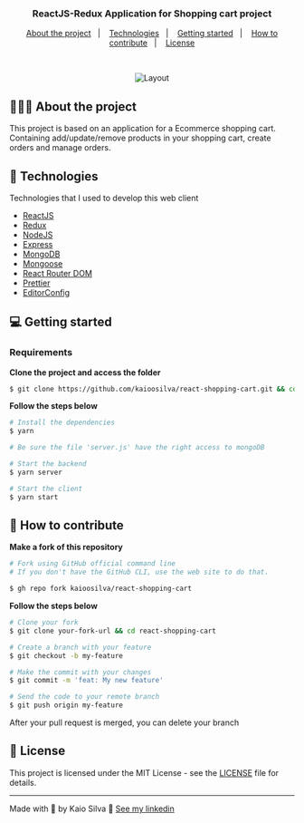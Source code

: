 <h3 align="center">
  ReactJS-Redux Application for Shopping cart project
</h3>

<p align="center">
  <a href="#%EF%B8%8F-about-the-project">About the project</a>&nbsp;&nbsp;&nbsp;|&nbsp;&nbsp;&nbsp;
  <a href="#-technologies">Technologies</a>&nbsp;&nbsp;&nbsp;|&nbsp;&nbsp;&nbsp;
  <a href="#-getting-started">Getting started</a>&nbsp;&nbsp;&nbsp;|&nbsp;&nbsp;&nbsp;
  <a href="#-how-to-contribute">How to contribute</a>&nbsp;&nbsp;&nbsp;|&nbsp;&nbsp;&nbsp;
  <a href="#-license">License</a>
</p>

</br>

<p align="center">

  <img alt="Layout" src="https://res.cloudinary.com/kaioosilva/image/upload/v1612443617/React-shopping-cart_j2gild.gif">
  
</p>

## 💇🏻‍♂️ About the project

This project is based on an application for a Ecommerce shopping cart. Containing add/update/remove products in your shopping cart, create orders and manage orders.


## 🚀 Technologies

Technologies that I used to develop this web client

- [ReactJS](https://reactjs.org/)
- [Redux](https://redux.js.org/)
- [NodeJS](https://nodejs.org/en/)
- [Express](https://expressjs.com/)
- [MongoDB](https://www.mongodb.com/2)
- [Mongoose](https://mongoosejs.com/)
- [React Router DOM](https://reacttraining.com/react-router/)
- [Prettier](https://prettier.io/)
- [EditorConfig](https://editorconfig.org/)

## 💻 Getting started

### Requirements

**Clone the project and access the folder**

```bash
$ git clone https://github.com/kaioosilva/react-shopping-cart.git && cd react-shopping-cart
```

**Follow the steps below**

```bash
# Install the dependencies
$ yarn

# Be sure the file 'server.js' have the right access to mongoDB

# Start the backend
$ yarn server

# Start the client
$ yarn start
```

## 🤔 How to contribute

**Make a fork of this repository**

```bash
# Fork using GitHub official command line
# If you don't have the GitHub CLI, use the web site to do that.

$ gh repo fork kaioosilva/react-shopping-cart
```

**Follow the steps below**

```bash
# Clone your fork
$ git clone your-fork-url && cd react-shopping-cart

# Create a branch with your feature
$ git checkout -b my-feature

# Make the commit with your changes
$ git commit -m 'feat: My new feature'

# Send the code to your remote branch
$ git push origin my-feature
```

After your pull request is merged, you can delete your branch

## 📝 License

This project is licensed under the MIT License - see the [LICENSE](LICENSE) file for details.

---

Made with 💜 by Kaio Silva 👋 [See my linkedin](https://www.linkedin.com/in/kaio-oliveira-silva-54275b57/)
